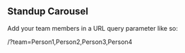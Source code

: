 ## Standup Carousel

Add your team members in a URL query parameter like so:

/?team=Person1,Person2,Person3,Person4
